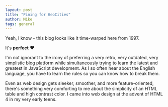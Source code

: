 ```yaml
---
layout: post
title: "Pining for GeoCities"
author: Mike
tags: general
---
```


Yeah, I know - this blog looks like it time-warped here from 1997. 

It's **perfect** :heart:  

I'm not ignorant to the irony of preferring a very retro, very outdated, very simplistic blog platform while simultaneously trying to learn the latest and greatest in JavaScript development. As I so often hear about the English language, you have to learn the rules so you can know how to break them.

Even as web design gets sleeker, smoother, and more feature-oriented, there's something very comforting to me about the simplicity of an HTML table and high contrast color. I came into web design at the advent of HTML 4 in my very early teens. 

